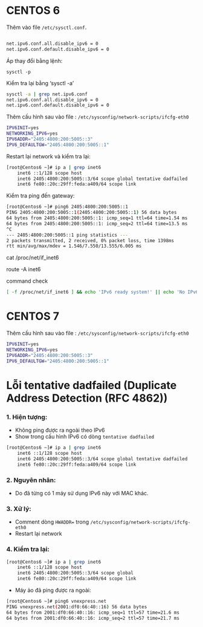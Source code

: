 # CENTOS 6
Thêm vào file `/etc/sysctl.conf`.

```sh

net.ipv6.conf.all.disable_ipv6 = 0
net.ipv6.conf.default.disable_ipv6 = 0
```
Áp thay đổi bằng lệnh:
```
sysctl -p
```
Kiểm tra lại bằng ‘sysctl -a’

```sh
sysctl -a | grep net.ipv6.conf
net.ipv6.conf.all.disable_ipv6 = 0
net.ipv6.conf.default.disable_ipv6 = 0
```

Thêm cấu hình sau vào file :
`/etc/sysconfig/network-scripts/ifcfg-eth0`

```sh
IPV6INIT=yes
NETWORKING_IPV6=yes
IPV6ADDR="2405:4800:200:5005::3"
IPV6_DEFAULTGW="2405:4800:200:5005::1"
```

Restart lại network và kiểm tra lại:

```sh
[root@Centos6 ~]# ip a | grep inet6
    inet6 ::1/128 scope host 
    inet6 2405:4800:200:5005::3/64 scope global tentative dadfailed 
    inet6 fe80::20c:29ff:feda:a409/64 scope link 
```

Kiểm tra ping đến gateway:
```sh
[root@Centos6 ~]# ping6 2405:4800:200:5005::1
PING 2405:4800:200:5005::1(2405:4800:200:5005::1) 56 data bytes
64 bytes from 2405:4800:200:5005::1: icmp_seq=1 ttl=64 time=1.54 ms
64 bytes from 2405:4800:200:5005::1: icmp_seq=2 ttl=64 time=13.5 ms
^C
--- 2405:4800:200:5005::1 ping statistics ---
2 packets transmitted, 2 received, 0% packet loss, time 1398ms
rtt min/avg/max/mdev = 1.546/7.550/13.555/6.005 ms
```

cat /proc/net/if_inet6

route -A inet6

command check 

```sh
[ -f /proc/net/if_inet6 ] && echo 'IPv6 ready system!' || echo 'No IPv6 support found! Compile the kernel!!'
```

# CENTOS 7

Thêm cấu hình sau vào file :
`/etc/sysconfig/network-scripts/ifcfg-eth0`

```sh
IPV6INIT=yes
NETWORKING_IPV6=yes
IPV6ADDR="2405:4800:200:5005::3"
IPV6_DEFAULTGW="2405:4800:200:5005::1"
```


# Lỗi tentative dadfailed (Duplicate Address Detection (RFC 4862))

### 1. Hiện tượng:
- Không ping được ra ngoài theo IPv6
- Show trong cấu hình IPv6 có dòng `tentative dadfailed`
```sh
[root@Centos6 ~]# ip a | grep inet6
    inet6 ::1/128 scope host 
    inet6 2405:4800:200:5005::3/64 scope global tentative dadfailed 
    inet6 fe80::20c:29ff:feda:a409/64 scope link
```

### 2. Nguyên nhân:
- Do đã từng có 1 máy sử dụng IPv6 này với MAC khác.

### 3. Xử lý:
- Comment dòng `HWADDR=` trong `/etc/sysconfig/network-scripts/ifcfg-eth0`
- Restart lại network

### 4. Kiểm tra lại:
```sh
[root@Centos6 ~]# ip a | grep inet6                            
    inet6 ::1/128 scope host 
    inet6 2405:4800:200:5005::3/64 scope global 
    inet6 fe80::20c:29ff:feda:a409/64 scope link 
```
- Máy ảo đã ping được ra ngoài:
```sh
[root@Centos6 ~]# ping6 vnexpress.net                           
PING vnexpress.net(2001:df0:66:40::16) 56 data bytes
64 bytes from 2001:df0:66:40::16: icmp_seq=1 ttl=57 time=21.6 ms
64 bytes from 2001:df0:66:40::16: icmp_seq=2 ttl=57 time=21.7 ms
```
